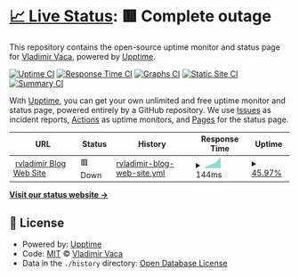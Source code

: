 # [📈 Live Status](https://demo.upptime.js.org): <!--live status--> **🟥 Complete outage**

This repository contains the open-source uptime monitor and status page for [Vladimir Vaca](https://demo.upptime.js.org), powered by [Upptime](https://github.com/upptime/upptime).

[![Uptime CI](https://github.com/rvladimirvm/upptime-monitor/workflows/Uptime%20CI/badge.svg)](https://github.com/rvladimirvm/upptime-monitor/actions?query=workflow%3A%22Uptime+CI%22)
[![Response Time CI](https://github.com/rvladimirvm/upptime-monitor/workflows/Response%20Time%20CI/badge.svg)](https://github.com/rvladimirvm/upptime-monitor/actions?query=workflow%3A%22Response+Time+CI%22)
[![Graphs CI](https://github.com/rvladimirvm/upptime-monitor/workflows/Graphs%20CI/badge.svg)](https://github.com/rvladimirvm/upptime-monitor/actions?query=workflow%3A%22Graphs+CI%22)
[![Static Site CI](https://github.com/rvladimirvm/upptime-monitor/workflows/Static%20Site%20CI/badge.svg)](https://github.com/rvladimirvm/upptime-monitor/actions?query=workflow%3A%22Static+Site+CI%22)
[![Summary CI](https://github.com/rvladimirvm/upptime-monitor/workflows/Summary%20CI/badge.svg)](https://github.com/rvladimirvm/upptime-monitor/actions?query=workflow%3A%22Summary+CI%22)

With [Upptime](https://upptime.js.org), you can get your own unlimited and free uptime monitor and status page, powered entirely by a GitHub repository. We use [Issues](https://github.com/rvladimirvm/upptime-monitor/issues) as incident reports, [Actions](https://github.com/rvladimirvm/upptime-monitor/actions) as uptime monitors, and [Pages](https://demo.upptime.js.org) for the status page.

<!--start: status pages-->
<!-- This summary is generated by Upptime (https://github.com/upptime/upptime) -->
<!-- Do not edit this manually, your changes will be overwritten -->
<!-- prettier-ignore -->
| URL | Status | History | Response Time | Uptime |
| --- | ------ | ------- | ------------- | ------ |
| <img alt="" src="https://icons.duckduckgo.com/ip3/www.rvladimir.com.ico" height="13"> [rvladimir Blog Web Site](https://www.rvladimir.com/) | 🟥 Down | [rvladimir-blog-web-site.yml](https://github.com/rvladimirvm/upptime-monitor/commits/HEAD/history/rvladimir-blog-web-site.yml) | <details><summary><img alt="Response time graph" src="./graphs/rvladimir-blog-web-site/response-time-week.png" height="20"> 144ms</summary><br><a href="https://monitor.rvladimir.com/history/rvladimir-blog-web-site"><img alt="Response time 273" src="https://img.shields.io/endpoint?url=https%3A%2F%2Fraw.githubusercontent.com%2Frvladimirvm%2Fupptime-monitor%2FHEAD%2Fapi%2Frvladimir-blog-web-site%2Fresponse-time.json"></a><br><a href="https://monitor.rvladimir.com/history/rvladimir-blog-web-site"><img alt="24-hour response time 0" src="https://img.shields.io/endpoint?url=https%3A%2F%2Fraw.githubusercontent.com%2Frvladimirvm%2Fupptime-monitor%2FHEAD%2Fapi%2Frvladimir-blog-web-site%2Fresponse-time-day.json"></a><br><a href="https://monitor.rvladimir.com/history/rvladimir-blog-web-site"><img alt="7-day response time 144" src="https://img.shields.io/endpoint?url=https%3A%2F%2Fraw.githubusercontent.com%2Frvladimirvm%2Fupptime-monitor%2FHEAD%2Fapi%2Frvladimir-blog-web-site%2Fresponse-time-week.json"></a><br><a href="https://monitor.rvladimir.com/history/rvladimir-blog-web-site"><img alt="30-day response time 236" src="https://img.shields.io/endpoint?url=https%3A%2F%2Fraw.githubusercontent.com%2Frvladimirvm%2Fupptime-monitor%2FHEAD%2Fapi%2Frvladimir-blog-web-site%2Fresponse-time-month.json"></a><br><a href="https://monitor.rvladimir.com/history/rvladimir-blog-web-site"><img alt="1-year response time 273" src="https://img.shields.io/endpoint?url=https%3A%2F%2Fraw.githubusercontent.com%2Frvladimirvm%2Fupptime-monitor%2FHEAD%2Fapi%2Frvladimir-blog-web-site%2Fresponse-time-year.json"></a></details> | <details><summary><a href="https://monitor.rvladimir.com/history/rvladimir-blog-web-site">45.97%</a></summary><a href="https://monitor.rvladimir.com/history/rvladimir-blog-web-site"><img alt="All-time uptime 82.82%" src="https://img.shields.io/endpoint?url=https%3A%2F%2Fraw.githubusercontent.com%2Frvladimirvm%2Fupptime-monitor%2FHEAD%2Fapi%2Frvladimir-blog-web-site%2Fuptime.json"></a><br><a href="https://monitor.rvladimir.com/history/rvladimir-blog-web-site"><img alt="24-hour uptime 0.00%" src="https://img.shields.io/endpoint?url=https%3A%2F%2Fraw.githubusercontent.com%2Frvladimirvm%2Fupptime-monitor%2FHEAD%2Fapi%2Frvladimir-blog-web-site%2Fuptime-day.json"></a><br><a href="https://monitor.rvladimir.com/history/rvladimir-blog-web-site"><img alt="7-day uptime 45.97%" src="https://img.shields.io/endpoint?url=https%3A%2F%2Fraw.githubusercontent.com%2Frvladimirvm%2Fupptime-monitor%2FHEAD%2Fapi%2Frvladimir-blog-web-site%2Fuptime-week.json"></a><br><a href="https://monitor.rvladimir.com/history/rvladimir-blog-web-site"><img alt="30-day uptime 87.57%" src="https://img.shields.io/endpoint?url=https%3A%2F%2Fraw.githubusercontent.com%2Frvladimirvm%2Fupptime-monitor%2FHEAD%2Fapi%2Frvladimir-blog-web-site%2Fuptime-month.json"></a><br><a href="https://monitor.rvladimir.com/history/rvladimir-blog-web-site"><img alt="1-year uptime 82.82%" src="https://img.shields.io/endpoint?url=https%3A%2F%2Fraw.githubusercontent.com%2Frvladimirvm%2Fupptime-monitor%2FHEAD%2Fapi%2Frvladimir-blog-web-site%2Fuptime-year.json"></a></details>

<!--end: status pages-->

[**Visit our status website →**](https://demo.upptime.js.org)

## 📄 License

- Powered by: [Upptime](https://github.com/upptime/upptime)
- Code: [MIT](./LICENSE) © [Vladimir Vaca](https://demo.upptime.js.org)
- Data in the `./history` directory: [Open Database License](https://opendatacommons.org/licenses/odbl/1-0/)
